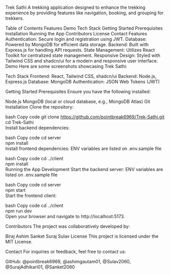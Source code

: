 Trek Sathi
A trekking application designed to enhance the trekking experience by providing features like navigation, booking, and grouping for trekkers.

Table of Contents
Features
Demo
Tech Stack
Getting Started
Prerequisites
Installation
Running the App
Contributors
License
Contact
Features
Authentication: Secure login and registration using JWT.
Database: Powered by MongoDB for efficient data storage.
Backend: Built with Express.js for handling API requests.
State Management: Utilizes React Toolkit for centralized state management.
Responsive Design: Styled with Tailwind CSS and shadcn/ui for a modern and responsive user interface.
Demo
Here are some screenshots showcasing Trek Sathi:





Tech Stack
Frontend: React, Tailwind CSS, shadcn/ui
Backend: Node.js, Express.js
Database: MongoDB
Authentication: JSON Web Tokens (JWT)

Getting Started
Prerequisites
Ensure you have the following installed:

Node.js
MongoDB (local or cloud database, e.g., MongoDB Atlas)
Git
Installation
Clone the repository:

bash
Copy code
git clone https://github.com/pointbreak6969/Trek-Sathi.git  
cd Trek-Sathi  
Install backend dependencies:

bash
Copy code
cd server  
npm install  
Install frontend dependencies:
ENV variables are listed on .env.sample file

bash
Copy code
cd ../client  
npm install  
Running the App
Development
Start the backend server:
ENV variables are listed on .env.sample file

bash
Copy code
cd server  
npm start  
Start the frontend client:

bash
Copy code
cd ../client  
npm run dev  
Open your browser and navigate to http://localhost:5173.

Contributors
The project was collaboratively developed by:

Biraj
Ashim
Sanket
Suraj
Sulav
License
This project is licensed under the MIT License.

Contact
For inquiries or feedback, feel free to contact us:

GitHub: @pointbreak6969, @ashimgautam01, @Sulav2060, @SurajAdhikari01, @Sanket2060
